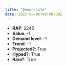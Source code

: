 ```yaml
---
title: 'Demon-lite'
date: 2025-08-06T00:00:00Z
---
```

- **RAP**: 2245
- **Value**: -1
- **Demand level**: -1
- **Trend**: -1
- **Projected?**: True
- **Hyped?**: True
- **Rare?**: True
